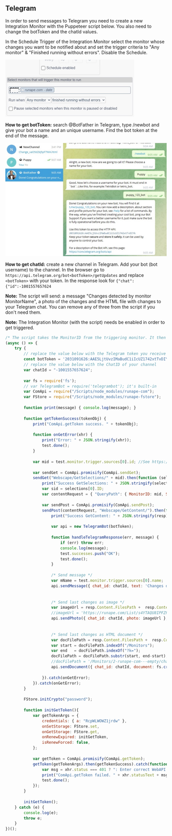 ## Telegram

In order to send messages to Telegram you need to create a new Integration Monitor with the Puppeteer script below. You also need to change the botToken and the chatId values.

In the Schedule Trigger of the Integration Monitor select the monitor whose changes you want to be notified about and set the trigger criteria to "Any monitor" & "Finished running without errors". Disable the Schedule.

![img](https://github.com/RunApe/MediaFiles/raw/master/Git/triggeringMonitor.jpg)

**How to get botToken:** search @BotFather in Telegram, type /newbot and give your bot a name and an unique username. Find the bot token at the end of the message.

![img](https://github.com/RunApe/MediaFiles/raw/master/Git/telegram.jpg)

**How to get chatId:** create a new channel in Telegram. Add your bot (bot username) to the channel. In the browser go to `https://api.telegram.org/bot<botToken>/getUpdates` and replace `<botToken>` with your token. In the response look for `{"chat":{"id":-1001557657624`



**Note:** The script will send: a message "Changes detected by monitor MonitorName", a photo of the changes and the HTML file with changes to your Telegram chat. You can remove any of three from the script if you don't need them.

**Note:** The Integration Monitor (with the script) needs be enabled in order to get triggered.

```javascript
/* The script takes the MonitorID from the triggering monitor. It then fetches the SelectionID and the file paths that are used for sending the photo and the document. */
(async () => {
    try {
        // replace the value below with the Telegram token you receive from @BotFather
        const botToken = '2031091626:AAE5LjtUvzIMaBudC1iIcUZ1742xtTvDIYk';
        // replace the value below with the ChatID of your channel
        var chatId = "-1001557657624";

        var fs = require('fs');
        // var TelegramBot = require('telegrambot'); it's built-in
        var ComApi = require("/Scripts/node_modules/runape-com");
        var FStore = require("/Scripts/node_modules/runape-fstore");

        function print(message) { console.log(message); }

        function getTokenSuccess(tokenObj) {
            print("ComApi.getToken success. " + tokenObj);

            function onGetError(xhr) {
                print("Error: " + JSON.stringify(xhr));
                test.done();
            }

            var mid = test.monitor.trigger.sources[0].id; //See https://github.com/RunApe/MonitorScripts

            var sendGet = ComApi.promisify(ComApi.sendGet);
            sendGet("Webscape/GetSelections/" + mid).then(function (selections){
                print("Success GetSelections: " + JSON.stringify(selections));
                var sid = selections[0].ID;
                var contentRequest = { "QueryPath": { MonitorID: mid, SelectionID: sid }, QueryType: "Last" };

                var sendPost = ComApi.promisify(ComApi.sendPost);
                sendPost(contentRequest, "Webscape/GetContent/").then(function(resp){
                    print("Success GetContent: " + JSON.stringify(resp));

                    var api = new TelegramBot(botToken);
    
                    function handleTelegramResponse(err, message) {
                        if (err) throw err;
                        console.log(message);
                        test.successes.push("OK");
                        test.done();
                    }
    
                    /* Send message */
                    var mName = test.monitor.trigger.sources[0].name;
                    api.sendMessage({ chat_id: chatId, text: 'Changes detected by monitor ' + mName }, handleTelegramResponse);
                    

                    /* Send last changes as image */
                    var imageUrl = resp.Content.FilesPath +  resp.Content.FileNames.ImageLarge;
                    //imageUrl = 'https://runape.com/List/s4YTAQU8IPFZPA/Monitors/cjseval/ingenious/2021/9/26/19.28.37/Large_FxEP6DxkUQXyCA.jpg?k=732791023'
                    api.sendPhoto({ chat_id: chatId, photo: imageUrl }, handleTelegramResponse);
    
    
                    /* Send last changes as HTML document */
                    var docFilePath = resp.Content.FilesPath +  resp.Content.FileNames.HtmlChange;
                    var start = docFilePath.indexOf("/Monitors");
                    var end   = docFilePath.indexOf("?k=");
                    docFilePath = docFilePath.substr(start, end-start);
                    //docFilePath = '/Monitors/2-runape-com---empty/charming/2021/9/27/12.53.05/Change_chq1cP8iiLwSzA.html';
                    api.sendDocument({ chat_id: chatId, document: fs.createReadStream(docFilePath) }, handleTelegramResponse);
                    
                }).catch(onGetError);
            }).catch(onGetError);
        }

        FStore.initCrypto("password");

        function initGetToken(){
            var getTokenArgs = {
                credentials: { a: "RcpWLWOWZ1jrdw" },
                onSetStorage: FStore.set,
                onGetStorage: FStore.get,
                onRenewExpired: initGetToken,
                isRenewForced: false,
            };

            var getToken = ComApi.promisify(ComApi.getToken);
            getToken(getTokenArgs).then(getTokenSuccess).catch(function (xhr) {
                var msg = xhr.status === 401 ? ": Enter correct WebAPI Key (see Webscape settings)." : "";
                print("ComApi.getToken failed. " + xhr.statusText + msg);
                test.done();
            });
        }

        initGetToken();
    } catch (e) {
        console.log(e);
        throw e;
    }
})();
```